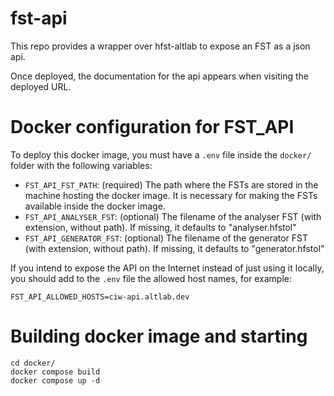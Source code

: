 # fst-api

This repo provides a wrapper over hfst-altlab to expose an FST as a json api.

Once deployed, the documentation for the api appears when visiting the deployed URL.

# Docker configuration for FST_API

To deploy this docker image, you must have a `.env` file inside the `docker/` folder with the following variables:
- `FST_API_FST_PATH`: (required) The path where the FSTs are stored in the machine hosting the docker image.  It is necessary for making the FSTs available inside the docker image.
- `FST_API_ANALYSER_FST`: (optional) The filename of the analyser FST (with extension, without path). If missing, it defaults to "analyser.hfstol"
- `FST_API_GENERATOR_FST`: (optional) The filename of the generator FST (with extension, without path). If missing, it defaults to "generator.hfstol"

If you intend to expose the API on the Internet instead of just using it locally, you should add to the `.env` file the allowed host names, for example:

    FST_API_ALLOWED_HOSTS=ciw-api.altlab.dev

# Building docker image and starting
    cd docker/
    docker compose build
    docker compose up -d
